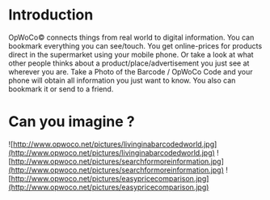 # Introduction #

OpWoCo© connects things from real world to digital information. You can bookmark everything you can see/touch. You get online-prices for products direct in the supermarket using your mobile phone. Or take a look at what other people thinks about a product/place/advertisement you just see at wherever you are. Take a Photo of the Barcode / OpWoCo Code and your phone will obtain all information you just want to know. You also can bookmark it or send to a friend.

# Can you imagine ? #

![http://www.opwoco.net/pictures/livinginabarcodedworld.jpg](http://www.opwoco.net/pictures/livinginabarcodedworld.jpg)
![http://www.opwoco.net/pictures/searchformoreinformation.jpg](http://www.opwoco.net/pictures/searchformoreinformation.jpg)
![http://www.opwoco.net/pictures/easypricecomparison.jpg](http://www.opwoco.net/pictures/easypricecomparison.jpg)
